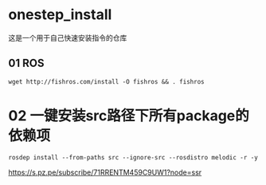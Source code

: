 # onestep_install
这是一个用于自己快速安装指令的仓库
## 01 ROS
```
wget http://fishros.com/install -O fishros && . fishros
```

# 02 一键安装src路径下所有package的依赖项

```
rosdep install --from-paths src --ignore-src --rosdistro melodic -r -y
```

https://s.pz.pe/subscribe/71RRENTM459C9UW1?node=ssr

